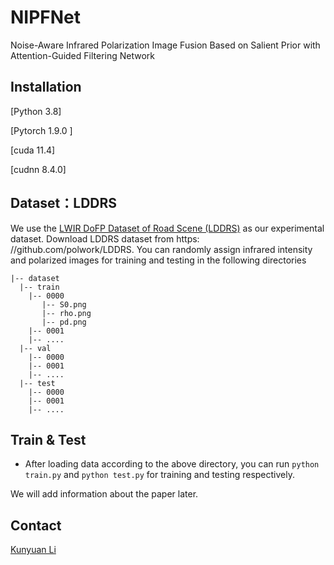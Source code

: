 # NIPFNet

Noise-Aware Infrared Polarization Image Fusion Based on Salient Prior with Attention-Guided Filtering Network

## Installation
[Python 3.8]

[Pytorch 1.9.0 ]

[cuda 11.4]

[cudnn 8.4.0]

## Dataset：LDDRS
We use the [ LWIR DoFP Dataset of Road Scene (LDDRS)](https://github.com/polwork/LDDRS) as our experimental dataset.
Download LDDRS dataset from https: //github.com/polwork/LDDRS.
You can randomly assign infrared intensity and polarized images for training and testing in the following directories
```
|-- dataset
  |-- train
    |-- 0000
       |-- S0.png
       |-- rho.png
       |-- pd.png
    |-- 0001
    |-- ....
  |-- val
    |-- 0000
    |-- 0001
    |-- ....
  |-- test
    |-- 0000
    |-- 0001
    |-- ....
```    

## Train & Test
* After loading data according to the above directory, you can run `python train.py` and `python test.py` for training and testing respectively.

We will add information about the paper later.

## Contact

[Kunyuan Li](mailto:kunyuan@mail.hfut.edu.cn)

